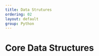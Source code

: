 ```yaml
---
title: Data Strutures
ordering: 02
layout: default
group: Python
---
```


# Core Data Structures



